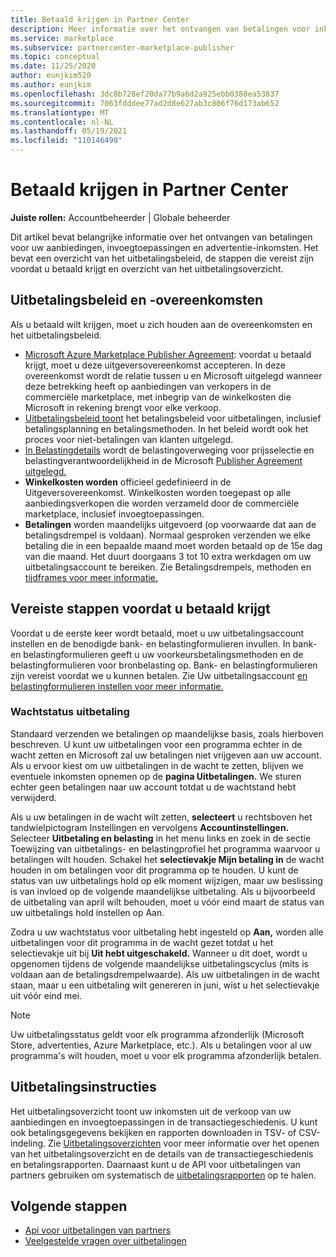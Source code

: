 ```yaml
---
title: Betaald krijgen in Partner Center
description: Meer informatie over het ontvangen van betalingen voor inkomsten als Een Microsoft-partner, zoals via aanbiedingen op de commerciële marketplace, incentive-programma's en het Cloud Solution Provider programma. Omvat uitbetalingsbeleid, de status van de uitbetalingsstatus en uitbetalingsverklaringen.
ms.service: marketplace
ms.subservice: partnercenter-marketplace-publisher
ms.topic: conceptual
ms.date: 11/25/2020
author: eunjkim520
ms.author: eunjkim
ms.openlocfilehash: 3dc8b728ef20da77b9a6d2a925ebb0388ea53837
ms.sourcegitcommit: 7063fdddee77ad2d8e627ab3c806f76d173ab652
ms.translationtype: MT
ms.contentlocale: nl-NL
ms.lasthandoff: 05/19/2021
ms.locfileid: "110146490"
---
```

# <a name="getting-paid-in-partner-center"></a>Betaald krijgen in Partner Center

**Juiste rollen:** Accountbeheerder | Globale beheerder

Dit artikel bevat belangrijke informatie over het ontvangen van betalingen voor uw aanbiedingen, invoegtoepassingen en advertentie-inkomsten. Het bevat een overzicht van het uitbetalingsbeleid, de stappen die vereist zijn voordat u betaald krijgt en overzicht van het uitbetalingsoverzicht.

## <a name="payout-policies-and-agreements"></a>Uitbetalingsbeleid en -overeenkomsten

Als u betaald wilt krijgen, moet u zich houden aan de overeenkomsten en het uitbetalingsbeleid.

- [Microsoft Azure Marketplace Publisher Agreement](/legal/marketplace/msft-publisher-agreement): voordat u betaald krijgt, moet u deze uitgeversovereenkomst accepteren. In deze overeenkomst wordt de relatie tussen u en Microsoft uitgelegd wanneer deze betrekking heeft op aanbiedingen van verkopers in de commerciële marketplace, met inbegrip van de winkelkosten die Microsoft in rekening brengt voor elke verkoop.
- [Uitbetalingsbeleid toont](payout-policy-details.md) het betalingsbeleid voor uitbetalingen, inclusief betalingsplanning en betalingsmethoden. In het beleid wordt ook het proces voor niet-betalingen van klanten uitgelegd.
- [In Belastingdetails](tax-details-marketplace.md) wordt de belastingoverweging voor prijsselectie en belastingverantwoordelijkheid in de Microsoft [Publisher Agreement uitgelegd.](/legal/marketplace/msft-publisher-agreement)
- **Winkelkosten worden** officieel gedefinieerd in de Uitgeversovereenkomst. Winkelkosten worden toegepast op alle aanbiedingsverkopen die worden verzameld door de commerciële marketplace, inclusief invoegtoepassingen.
- **Betalingen** worden maandelijks uitgevoerd (op voorwaarde dat aan de betalingsdrempel is voldaan). Normaal gesproken verzenden we elke betaling die in een bepaalde maand moet worden betaald op de 15e dag van die maand. Het duurt doorgaans 3 tot 10 extra werkdagen om uw uitbetalingsaccount te bereiken. Zie Betalingsdrempels, methoden en [tijdframes voor meer informatie.](payment-thresholds-methods-timeframes.md)

## <a name="prerequisite-steps-before-getting-paid"></a>Vereiste stappen voordat u betaald krijgt

Voordat u de eerste keer wordt betaald, moet u uw uitbetalingsaccount instellen en de benodigde bank- en belastingformulieren invullen. In bank- en belastingformulieren geeft u uw voorkeursbetalingsmethoden en de belastingformulieren voor bronbelasting op. Bank- en belastingformulieren zijn vereist voordat we u kunnen betalen. Zie Uw uitbetalingsaccount [en belastingformulieren instellen voor meer informatie.](set-up-your-payout-account.md)

### <a name="payout-hold-status"></a>Wachtstatus uitbetaling

Standaard verzenden we betalingen op maandelijkse basis, zoals hierboven beschreven. U kunt uw uitbetalingen voor een programma echter in de wacht zetten en Microsoft zal uw betalingen niet vrijgeven aan uw account. Als u ervoor kiest om uw uitbetalingen in de wacht te zetten, blijven we eventuele inkomsten opnemen op de **pagina Uitbetalingen.** We sturen echter geen betalingen naar uw account totdat u de wachtstand hebt verwijderd.

Als u uw betalingen in de wacht wilt zetten, **selecteert** u rechtsboven het tandwielpictogram Instellingen en vervolgens **Accountinstellingen.** Selecteer **Uitbetaling en belasting** in het  menu links en zoek in de sectie Toewijzing van uitbetalings- en belastingprofiel het programma waarvoor u betalingen wilt houden. Schakel het **selectievakje Mijn betaling in** de wacht houden in om betalingen voor dit programma op te houden. U kunt de status van uw uitbetalings hold op elk moment wijzigen, maar uw beslissing is van invloed op de volgende maandelijkse uitbetaling. Als u bijvoorbeeld de uitbetaling van april wilt behouden, moet u  vóór eind maart de status van uw uitbetalings hold instellen op Aan.

Zodra u uw wachtstatus voor uitbetaling hebt ingesteld op **Aan,** worden alle uitbetalingen voor dit programma in de wacht gezet totdat u het selectievakje uit bij **Uit hebt uitgeschakeld.** Wanneer u dit doet, wordt u opgenomen tijdens de volgende maandelijkse uitbetalingscyclus (mits is voldaan aan de betalingsdrempelwaarde). Als uw uitbetalingen in de wacht staan, maar u een uitbetaling wilt genereren  in juni, wist u het selectievakje uit vóór eind mei.

>[!Note]
> Uw uitbetalingsstatus geldt voor elk programma afzonderlijk (Microsoft Store, advertenties, Azure Marketplace, etc.). Als u betalingen voor al uw programma's wilt houden, moet u voor elk programma afzonderlijk betalen.

## <a name="payout-statements"></a>Uitbetalingsinstructies

Het uitbetalingsoverzicht toont uw inkomsten uit de verkoop van uw aanbiedingen en invoegtoepassingen in de transactiegeschiedenis. U kunt ook betalingsgegevens bekijken en rapporten downloaden in TSV- of CSV-indeling. Zie [Uitbetalingsoverzichten](payout-statement.md) voor meer informatie over het openen van het uitbetalingsoverzicht en de details van de transactiegeschiedenis en betalingsrapporten. Daarnaast kunt u de API voor uitbetalingen van partners gebruiken om systematisch de [uitbetalingsrapporten](https://apidocs.microsoft.com/services/partnerpayouts) op te halen.

## <a name="next-steps"></a>Volgende stappen

- [Api voor uitbetalingen van partners](https://apidocs.microsoft.com/services/partnerpayouts)
- [Veelgestelde vragen over uitbetalingen](payout-faq.md)